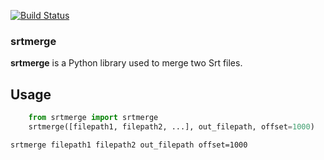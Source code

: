 [![Build Status](https://travis-ci.org/[YOUR_GITHUB_USERNAME]/[YOUR_PROJECT_NAME].png)](https://travis-ci.org/[YOUR_GITHUB_USERNAME]/[YOUR_PROJECT_NAME])

### srtmerge

**srtmerge** is a Python library used to merge two Srt files.

## Usage
```python
    from srtmerge import srtmerge
    srtmerge([filepath1, filepath2, ...], out_filepath, offset=1000)
```

`srtmerge filepath1 filepath2 out_filepath offset=1000`